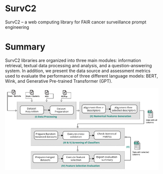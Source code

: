 # SurvC2
SurvC2 – a web computing library for FAIR cancer surveillance prompt engineering

# Summary
SurvC2 libraries are organized into three main modules: information retrieval, textual data processing and analysis, and a question-answering system. In addition, we present the data source and assessment metrics used to evaluate the performance of three different language models: BERT, Wink, and Generative Pre-trained Transformer (GPT).

<img src="pipeline.png" />
